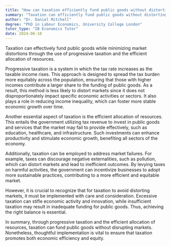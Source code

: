 ```yaml
---
title: "How can taxation efficiently fund public goods without distorting markets?"
summary: "Taxation can efficiently fund public goods without distorting markets through progressive taxation and efficient allocation of resources."
author: "Dr. Daniel Mitchell"
degree: "PhD in Labour Economics, University College London"
tutor_type: "IB Economics Tutor"
date: 2024-06-10
---
```


Taxation can effectively fund public goods while minimizing market distortions through the use of progressive taxation and the efficient allocation of resources.

Progressive taxation is a system in which the tax rate increases as the taxable income rises. This approach is designed to spread the tax burden more equitably across the population, ensuring that those with higher incomes contribute a larger share to the funding of public goods. As a result, this method is less likely to distort markets since it does not disproportionately impact specific economic activities or sectors. It also plays a role in reducing income inequality, which can foster more stable economic growth over time.

Another essential aspect of taxation is the efficient allocation of resources. This entails the government utilizing tax revenue to invest in public goods and services that the market may fail to provide effectively, such as education, healthcare, and infrastructure. Such investments can enhance productivity and stimulate economic growth, benefiting all sectors of the economy.

Additionally, taxation can be employed to address market failures. For example, taxes can discourage negative externalities, such as pollution, which can distort markets and lead to inefficient outcomes. By levying taxes on harmful activities, the government can incentivize businesses to adopt more sustainable practices, contributing to a more efficient and equitable market.

However, it is crucial to recognize that for taxation to avoid distorting markets, it must be implemented with care and consideration. Excessive taxation can stifle economic activity and innovation, while insufficient taxation may result in inadequate funding for public goods. Thus, achieving the right balance is essential.

In summary, through progressive taxation and the efficient allocation of resources, taxation can fund public goods without disrupting markets. Nonetheless, thoughtful implementation is vital to ensure that taxation promotes both economic efficiency and equity.
    